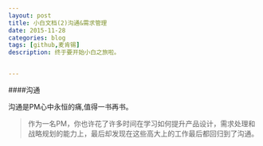 ```yaml
---
layout: post
title: 小白文档(2)沟通&需求管理
date: 2015-11-28
categories: blog
tags: [github,麦肯锡]
description: 终于要开始小白之旅啦。


---
```


####沟通

沟通是PM心中永恒的痛,值得一书再书。

>作为一名PM，你也许花了许多时间在学习如何提升产品设计，需求处理和战略规划的能力上，最后却发现在这些高大上的工作最后都回归到了沟通。

